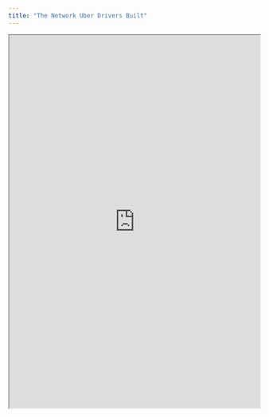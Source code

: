 ```yaml
---
title: "The Network Uber Drivers Built"
---
```



<iframe height="750" width="100%" src="https://ewelton.github.io/ktest/wiki.html#The%20Network%20Uber%20Drivers%20Built"></iframe>
